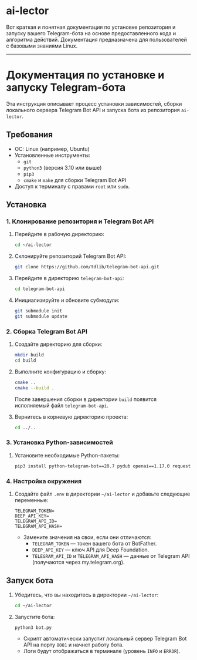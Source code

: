 # ai-lector

Вот краткая и понятная документация по установке репозитория и запуску вашего Telegram-бота на основе предоставленного кода и алгоритма действий. Документация предназначена для пользователей с базовыми знаниями Linux.

---

# Документация по установке и запуску Telegram-бота

Эта инструкция описывает процесс установки зависимостей, сборки локального сервера Telegram Bot API и запуска бота из репозитория `ai-lector`.

## Требования
- ОС: Linux (например, Ubuntu)
- Установленные инструменты:
  - `git`
  - `python3` (версия 3.10 или выше)
  - `pip3`
  - `cmake` и `make` для сборки Telegram Bot API
- Доступ к терминалу с правами `root` или `sudo`.

## Установка

### 1. Клонирование репозитория и Telegram Bot API
1. Перейдите в рабочую директорию:
   ```bash
   cd ~/ai-lector
   ```
2. Склонируйте репозиторий Telegram Bot API:
   ```bash
   git clone https://github.com/tdlib/telegram-bot-api.git
   ```
3. Перейдите в директорию `telegram-bot-api`:
   ```bash
   cd telegram-bot-api
   ```
4. Инициализируйте и обновите субмодули:
   ```bash
   git submodule init
   git submodule update
   ```

### 2. Сборка Telegram Bot API
1. Создайте директорию для сборки:
   ```bash
   mkdir build
   cd build
   ```
2. Выполните конфигурацию и сборку:
   ```bash
   cmake ..
   cmake --build .
   ```
   После завершения сборки в директории `build` появится исполняемый файл `telegram-bot-api`.

3. Вернитесь в корневую директорию проекта:
   ```bash
   cd ../..
   ```

### 3. Установка Python-зависимостей
1. Установите необходимые Python-пакеты:
   ```bash
   pip3 install python-telegram-bot==20.7 pydub openai==1.17.0 requests==2.31.0 python-dotenv==1.0.0
   ```

### 4. Настройка окружения
1. Создайте файл `.env` в директории `~/ai-lector` и добавьте следующие переменные:
   ```
   TELEGRAM_TOKEN=
   DEEP_API_KEY=
   TELEGRAM_API_ID=
   TELEGRAM_API_HASH=
   ```
   - Замените значения на свои, если они отличаются:
     - `TELEGRAM_TOKEN` — токен вашего бота от BotFather.
     - `DEEP_API_KEY` — ключ API для Deep Foundation.
     - `TELEGRAM_API_ID` и `TELEGRAM_API_HASH` — данные от Telegram API (получаются через my.telegram.org).

## Запуск бота

1. Убедитесь, что вы находитесь в директории `~/ai-lector`:
   ```bash
   cd ~/ai-lector
   ```
2. Запустите бота:
   ```bash
   python3 bot.py
   ```
   - Скрипт автоматически запустит локальный сервер Telegram Bot API на порту `8081` и начнет работу бота.
   - Логи будут отображаться в терминале (уровень `INFO` и `ERROR`).


